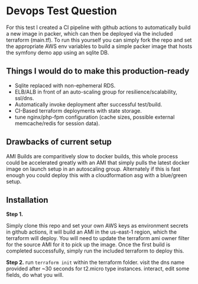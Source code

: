 Devops Test Question
========================

For this test I created a CI pipeline with github actions to automatically build a new image in packer, which can then be deployed via the included terraform (main.tf). To run this yourself you can simply fork the repo and set the appropriate AWS env variables to build a simple packer image that hosts the symfony demo app using an sqlite DB. 

Things I would do to make this production-ready
------------

  * Sqlite replaced with non-ephemeral RDS.
  * ELB/ALB in front of an auto-scaling group for resilience/scalability, ssl/dns.
  * Automatically invoke deployment after successful test/build.
  * CI-Based terraform deployments with state storage.
  * tune nginx/php-fpm configuration (cache sizes, possible external memcache/redis for session data).

Drawbacks of current setup
----------
AMI Builds are comparitively slow to docker builds, this whole process could be accelerated greatly with an AMI that simply pulls the latest docker image on launch setup in an autoscaling group. 
Alternately if this is fast enough you could deploy this with a cloudformation asg with a blue/green setup. 

Installation
------------

**Step 1.**

Simply clone this repo and set your own AWS keys as environment secrets in github actions, it will build an AMI in the us-east-1 region, which the terraform will deploy. You will need to update the terraform ami owner filter for the source AMI for it to pick up the image. Once the first build is completed successfully, simply run the included terraform to deploy this. 

**Step 2.** 
run `terraform init` within the terraform folder.
visit the dns name provided after ~30 seconds for t2.micro type instances. interact, edit some fields, do what you will. 
